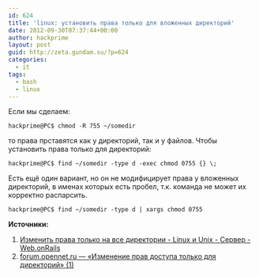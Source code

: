 ```yaml
---
id: 624
title: 'linux: установить права только для вложенных директорий'
date: 2012-09-30T07:37:44+00:00
author: hackprime
layout: post
guid: http://zeta.gundam.su/?p=624
categories:
  - it
tags:
  - bash
  - linux
---
```


Если мы сделаем:

```
hackprime@PC$ chmod -R 755 ~/somedir
```

то права прставятся как у директорий, так и у файлов. Чтобы установить права только для директорий:

```
hackprime@PC$ find ~/somedir -type d -exec chmod 0755 {} \;
```

Есть ещё один вариант, но он не модифицирует права у вложенных директорий, в именах которых есть пробел, т.к. команда не может их корректно распарсить.

```
hackprime@PC$ find ~/somedir -type d | xargs chmod 0755
```

**Источники:**

1. [Изменить права только на все директории - Linux и Unix - Сервер - Web.onRails](http://webonrails.ru/forum/server/topic/1031/)
2. [forum.opennet.ru &#8212; &#171;Изменение прав доступа только для директорий&#187; (1)](http://www.opennet.ru/openforum/vsluhforumID1/43144.html)
